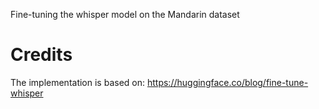 Fine-tuning the whisper model on the Mandarin dataset

# Credits
The implementation is based on: https://huggingface.co/blog/fine-tune-whisper
